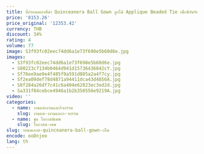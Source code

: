 ```yaml
---
title: ที่กําหนดเองสีดํา Quinceanera Ball Gown ลูกไม้ Applique Beaded Tie เม็กซิกันรัดตัวหวาน 16 Vestidos De 15 ปี YQD937
price: '8153.26'
price_original: '12353.42'
currency: THB
discount: 34%
rating: 4
volume: 77
image: S3f93fc02eec74dd6a1e73f698e5b60d6e.jpg
images:
  - S3f93fc02eec74dd6a1e73f698e5b60d6e.jpg
  - S80223c7134b0464d941d15736436842cY.jpg
  - Sf76ee9ae9e4f485f9a591d885a2a4f7cy.jpg
  - Sf2ea09def78d4871a94411dca43d4856A.jpg
  - S8f284a26df7c41c6a404e62823ec3ed2d.jpg
  - Sa331f84cebce4946a1b2b350556e9219A.jpg
video: ''
categories:
  - name: งานแต่งงานและกิจกรรม
    slug: งานแต-งงานและก-จกรรม
  - name: ชุด โอกาสพิเศษ
    slug: โอกาสพ-เศษ
slug: าหนดเองส-quinceanera-ball-gown-กไม
encode: ooDnjeo
lang: th
---
```

  